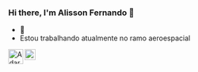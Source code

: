 ### Hi there, I'm Alisson Fernando 👋

- 🔭 
-  Estou trabalhando atualmente no ramo aeroespacial

<a href="https://www.linkedin.com/in/adarshreddyash/">
  <img align = "left" alt = "Adarshreddyash LinkdeIN" width = "30px" src = "https://img.icons8.com/fluent/48/000000/linkedin.png" />
</a>
<a href="https://www.instagram.com/adarshreddyash/">
  <img align = "left" alt = "Adarshreddyash Instagram" width = "22px" src = "https://cdn.jsdelivr.net/npm/simple-icons@v3/icons/instagram.svg" />
</a>
<br />
<br />
